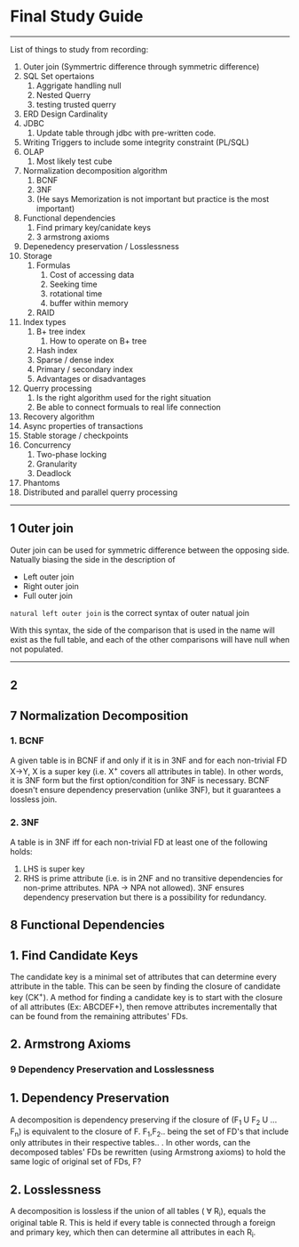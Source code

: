 # Final Study Guide
---
List of things to study from recording:
1. Outer join (Symmertric difference through symmetric difference)
2. SQL Set opertaions
   1. Aggrigate handling null
   2. Nested Querry
   3. testing trusted querry
3. ERD Design Cardinality
4. JDBC
   1. Update table through jdbc with pre-written code. 
5. Writing Triggers to include some integrity constraint (PL/SQL)
6. OLAP
   1. Most likely test cube
7. Normalization decomposition algorithm
   1. BCNF
   2. 3NF 
   3. (He says Memorization is not important but practice is the most important)
8. Functional dependencies
   1. Find primary key/canidate keys
   2. 3 armstrong axioms
9. Depenedency preservation / Losslessness 
10. Storage
    1.  Formulas
        1.  Cost of accessing data
        2.  Seeking time
        3.  rotational time
        4.  buffer within memory
    2. RAID 
 11. Index types
     1.  B+ tree index
         1.  How to operate on B+ tree
     2.  Hash index
     3.  Sparse / dense index
     4.  Primary / secondary index
     5.  Advantages or disadvantages 
 12. Querry processing 
     1.  Is the right algorithm used for the right situation 
     2.  Be able to connect formuals to real life connection
11. Recovery algorithm 
12. Async properties of transactions
13. Stable storage / checkpoints 
14. Concurrency 
    1.  Two-phase locking
    2.  Granularity
    3.  Deadlock
15. Phantoms 
16. Distributed and parallel querry processing

---
## 1 Outer join 

Outer join can be used for symmetric difference between the opposing side. Natually biasing the side in the description of 

* Left outer join
* Right outer join
* Full outer join

`natural left outer join` is the correct syntax of outer natual join

With this syntax, the side of the comparison that is used in the name will exist as the full table, and each of the other comparisons will have null when not populated.

---
## 2  


## 7 Normalization Decomposition

### 1. BCNF
A given table is in BCNF if and only if it is in 3NF and for each non-trivial FD X->Y, X is a super key (i.e. X<sup>+</sup> covers all attributes in table). In other words, it is 3NF form but the first option/condition for 3NF is necessary.
BCNF doesn't ensure dependency preservation (unlike 3NF), but it guarantees a lossless join.

### 2. 3NF
A table is in 3NF iff for each non-trivial FD at least one of the following holds:
   1. LHS is super key
   2. RHS is prime attribute
(i.e. is in 2NF and no transitive dependencies for non-prime attributes. NPA -> NPA not allowed). 3NF ensures dependency preservation but there is a possibility for redundancy.


## 8 Functional Dependencies

## 1. Find Candidate Keys
The candidate key is a minimal set of attributes that can determine every attribute in the table. This can be seen by finding the closure of candidate key (CK<sup>+</sup>). A method for finding a candidate key is to start with the closure of all attributes (Ex: ABCDEF+), then remove attributes incrementally that can be found from the remaining attributes' FDs.

## 2. Armstrong Axioms

### 9 Dependency Preservation and Losslessness

## 1. Dependency Preservation
A decomposition is dependency preserving if the closure of (F<sub>1</sub> U F<sub>2</sub> U ... F<sub>n</sub>) is equivalent to the closure of F. F<sub>1</sub>,F<sub>2</sub>.. being the set of FD's that include only attributes in their respective tables.. . In other words, can the decomposed tables' FDs be rewritten (using Armstrong axioms) to hold the same logic of original set of FDs, F?

## 2. Losslessness
A decomposition is lossless if the union of all tables ( ∀ R<sub>i</sub>), equals the original table R. This is held if every table is connected through a foreign and primary key, which then can determine all attributes in each R<sub>i</sub>.
